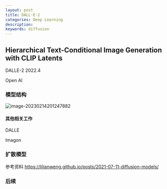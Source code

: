 ```yaml
---
layout: post
title: DALL·E·2
categories: Deep Learning
description:
keywords: diffusion
---
```


## Hierarchical Text-Conditional Image Generation with CLIP Latents

DALLE-2  2022.4 

Open AI

### 模型结构

![image-20230214201247882](http://pic.inoodles.online/imgimage-20230214201247882.png)

#### 其他相关工作

DALLE

Imagon

### 扩散模型



参考资料 https://lilianweng.github.io/posts/2021-07-11-diffusion-models/

### 后续

